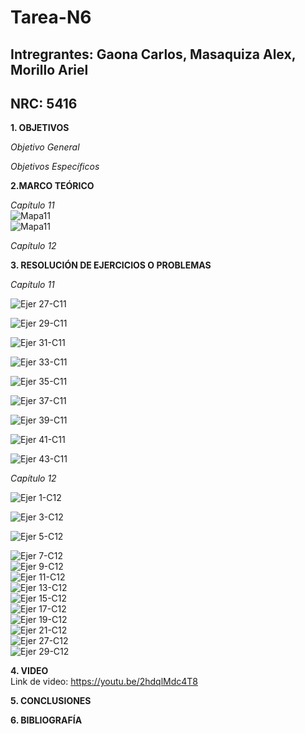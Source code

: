 # Tarea-N6
## Intregrantes: Gaona Carlos, Masaquiza Alex, Morillo Ariel
## NRC: 5416

**1. OBJETIVOS**

_Objetivo General_


_Objetivos Específicos_


**2.MARCO TEÓRICO**

_Capítulo 11_    
![Mapa11](https://github.com/AlexMP98/Tarea-N6/blob/main/Imagenes/MapaCap11.png)       
![Mapa11](https://github.com/AlexMP98/Tarea-N6/blob/main/Imagenes/MapaCap11_2.png)    


_Capítulo 12_

**3. RESOLUCIÓN DE EJERCICIOS O PROBLEMAS**

_Capítulo 11_

![Ejer 27-C11](https://github.com/AlexMP98/Tarea-N6/blob/main/Imagenes/Ejer%2027-C11.png)

![Ejer 29-C11](https://github.com/AlexMP98/Tarea-N6/blob/main/Imagenes/Ejer%2029-C11.png)

![Ejer 31-C11](https://github.com/AlexMP98/Tarea-N6/blob/main/Imagenes/Ejer%2031-C11.png)

![Ejer 33-C11](https://github.com/AlexMP98/Tarea-N6/blob/main/Imagenes/Ejer%2033-C11.png)

![Ejer 35-C11](https://github.com/AlexMP98/Tarea-N6/blob/main/Imagenes/Ejer%2035-C11.png)

![Ejer 37-C11](https://github.com/AlexMP98/Tarea-N6/blob/main/Imagenes/Ejer%2037-C11.png)

![Ejer 39-C11](https://github.com/AlexMP98/Tarea-N6/blob/main/Imagenes/Ejer%2039-C11.png)

![Ejer 41-C11](https://github.com/AlexMP98/Tarea-N6/blob/main/Imagenes/Ejer%2041-C11.png)

![Ejer 43-C11](https://github.com/AlexMP98/Tarea-N6/blob/main/Imagenes/Ejer%2043-C11.png)


_Capítulo 12_

![Ejer 1-C12](https://github.com/AlexMP98/Tarea-N6/blob/main/Imagenes/Ejer%201-C12.png)

![Ejer 3-C12](https://github.com/AlexMP98/Tarea-N6/blob/main/Imagenes/Ejer%203-C12.png)

![Ejer 5-C12](https://github.com/AlexMP98/Tarea-N6/blob/main/Imagenes/Ejer%205-C12.png)    

![Ejer 7-C12](https://github.com/AlexMP98/Tarea-N6/blob/main/Imagenes/7.png)       
![Ejer 9-C12](https://github.com/AlexMP98/Tarea-N6/blob/main/Imagenes/9.png)            
![Ejer 11-C12](https://github.com/AlexMP98/Tarea-N6/blob/main/Imagenes/11.png)          
![Ejer 13-C12](https://github.com/AlexMP98/Tarea-N6/blob/main/Imagenes/13.png)            
![Ejer 15-C12](https://github.com/AlexMP98/Tarea-N6/blob/main/Imagenes/15.png)            
![Ejer 17-C12](https://github.com/AlexMP98/Tarea-N6/blob/main/Imagenes/17.png)            
![Ejer 19-C12](https://github.com/AlexMP98/Tarea-N6/blob/main/Imagenes/19.png)            
![Ejer 21-C12](https://github.com/AlexMP98/Tarea-N6/blob/main/Imagenes/21.png)                     
![Ejer 27-C12](https://github.com/AlexMP98/Tarea-N6/blob/main/Imagenes/27.png)      
![Ejer 29-C12](https://github.com/AlexMP98/Tarea-N6/blob/main/Imagenes/29.png)  



**4. VIDEO**      
Link de video: https://youtu.be/2hdqlMdc4T8

**5. CONCLUSIONES**

**6. BIBLIOGRAFÍA**


